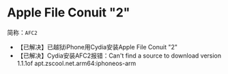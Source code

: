 # Apple File Conuit "2"

简称：`AFC2`

* 【已解决】已越狱iPhone用Cydia安装Apple File Conuit "2"
* 【已解决】Cydia安装AFC2报错：Can't find a source to download version 1.1.1of apt.zscool.net.arm64:iphoneos-arm

